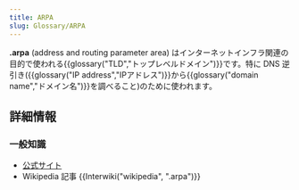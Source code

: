 ```yaml
---
title: ARPA
slug: Glossary/ARPA
---
```

**.arpa** (address and routing parameter area) はインターネットインフラ関連の目的で使われる{{glossary("TLD","トップレベルドメイン")}}です。特に DNS 逆引き({{glossary("IP address","IPアドレス")}}から{{glossary("domain name","ドメイン名")}}を調べること)のために使われます。

## 詳細情報

### 一般知識

- [公式サイト](http://www.iana.org/domains/arpa)
- Wikipedia 記事 {{Interwiki("wikipedia", ".arpa")}}
